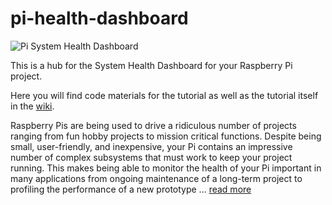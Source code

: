 # pi-health-dashboard

![Pi System Health Dashboard](https://github.com/InitialState/pi-health-dashboard/wiki/img/dashboard_final.gif)

This is a hub for the System Health Dashboard for your Raspberry Pi project.

Here you will find code materials for the tutorial as well as the tutorial itself in the [wiki](https://github.com/InitialState/pi-health-dashboard/wiki).

Raspberry Pis are being used to drive a ridiculous number of projects ranging from fun hobby projects to mission critical functions. Despite being small, user-friendly, and inexpensive, your Pi contains an impressive number of complex subsystems that must work to keep your project running. This makes being able to monitor the health of your Pi important in many applications from ongoing maintenance of a long-term project to profiling the performance of a new prototype ... [read more](https://github.com/InitialState/pi-health-dashboard/wiki)


